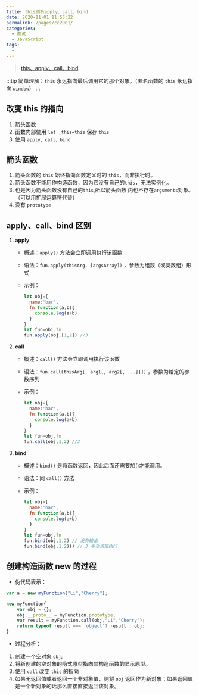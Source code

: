 ```yaml
---
title: this剖析apply、call、bind
date: 2020-11-01 11:55:22
permalink: /pages/cc2901/
categories: 
  - 面试
  - JavaScript
tags: 
  - 
---
```


> [this、apply、call、bind](https://juejin.im/post/6844903496253177863)

:::tip
简单理解：`this` 永远指向最后调用它的那个对象。（匿名函数的 `this` 永远指向 `window`）
:::

## 改变 this 的指向

1. 箭头函数
2. 函数内部使用 `let _this=this` 保存 `this`
3. 使用 `apply、call、bind`

## 箭头函数

1. 箭头函数的 `this` 始终指向函数定义时的 `this`，而非执行时。
2. 箭头函数不能用作构造函数，因为它没有自己的`this`，无法实例化。
3. 也是因为箭头函数没有自己的`this`,所以箭头函数 内也不存在`arguments`对象。（可以用扩展运算符代替）
4. 没有 `prototype`

## apply、call、bind 区别

1. **apply**
   - 概述：`apply()` 方法会立即调用执行该函数
   - 语法：`fun.apply(thisArg, [argsArray])` ，参数为组数（或类数组）形式
   - 示例：

      ```js
      let obj={
        name:'bar',
        fn:function(a,b){
          console.log(a+b)
        }
      }
      let fun=obj.fn
      fun.apply(obj,[1,2]) //3
      ```

2. **call**
   - 概述：`call()` 方法会立即调用执行该函数
   - 语法：`fun.call(thisArg[, arg1[, arg2[, ...]]])` ，参数为给定的参数序列
   - 示例：

      ```js
      let obj={
        name:'bar',
        fn:function(a,b){
          console.log(a+b)
        }
      }
      let fun=obj.fn
      fun.call(obj,1,2) //3
      ```

3. **bind**
   - 概述：`bind()` 是将函数返回，因此后面还需要加()才能调用。
   - 语法：同 `call()` 方法
   - 示例：

      ```js
      let obj={
        name:'bar',
        fn:function(a,b){
          console.log(a+b)
        }
      }
      let fun=obj.fn
      fun.bind(obj,1,2) // 没有输出
      fun.bind(obj,1,2)() // 3 手动调用执行
      ```

## 创建构造函数 new 的过程

- 伪代码表示：

```js
var a = new myFunction("Li","Cherry");

new myFunction{
    var obj = {};
    obj.__proto__ = myFunction.prototype;
    var result = myFunction.call(obj,"Li","Cherry");
    return typeof result === 'object'? result : obj;
}
```

- 过程分析：

1. 创建一个空对象 `obj`;
2. 将新创建的空对象的隐式原型指向其构造函数的显示原型。
3. 使用 `call` 改变 `this` 的指向
4. 如果无返回值或者返回一个非对象值，则将 `obj` 返回作为新对象；如果返回值是一个新对象的话那么直接直接返回该对象。
